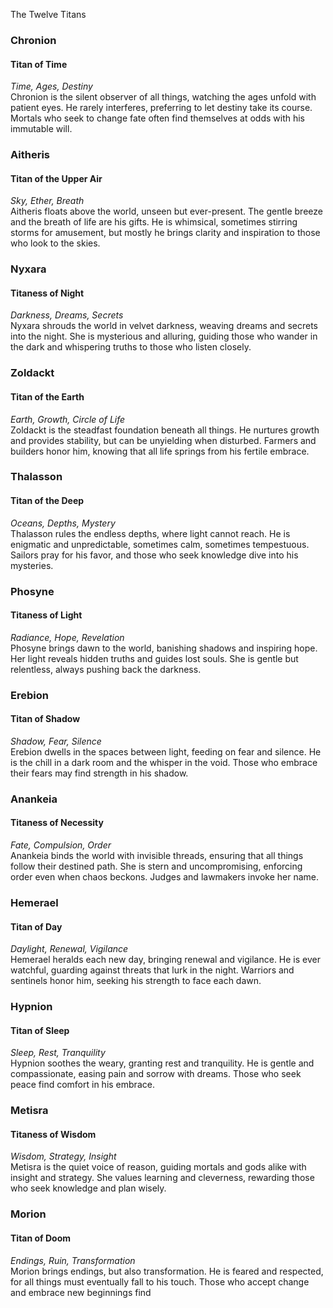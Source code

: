 The Twelve Titans

### Chronion  
#### Titan of Time  
*Time, Ages, Destiny*  
Chronion is the silent observer of all things, watching the ages unfold with patient eyes. He rarely interferes, preferring to let destiny take its course. Mortals who seek to change fate often find themselves at odds with his immutable will.

### Aitheris  
#### Titan of the Upper Air  
*Sky, Ether, Breath*  
Aitheris floats above the world, unseen but ever-present. The gentle breeze and the breath of life are his gifts. He is whimsical, sometimes stirring storms for amusement, but mostly he brings clarity and inspiration to those who look to the skies.

### Nyxara  
#### Titaness of Night  
*Darkness, Dreams, Secrets*  
Nyxara shrouds the world in velvet darkness, weaving dreams and secrets into the night. She is mysterious and alluring, guiding those who wander in the dark and whispering truths to those who listen closely.

### Zoldackt  
#### Titan of the Earth  
*Earth, Growth, Circle of Life*  
Zoldackt is the steadfast foundation beneath all things. He nurtures growth and provides stability, but can be unyielding when disturbed. Farmers and builders honor him, knowing that all life springs from his fertile embrace.

### Thalasson  
#### Titan of the Deep  
*Oceans, Depths, Mystery*  
Thalasson rules the endless depths, where light cannot reach. He is enigmatic and unpredictable, sometimes calm, sometimes tempestuous. Sailors pray for his favor, and those who seek knowledge dive into his mysteries.

### Phosyne  
#### Titaness of Light  
*Radiance, Hope, Revelation*  
Phosyne brings dawn to the world, banishing shadows and inspiring hope. Her light reveals hidden truths and guides lost souls. She is gentle but relentless, always pushing back the darkness.

### Erebion  
#### Titan of Shadow  
*Shadow, Fear, Silence*  
Erebion dwells in the spaces between light, feeding on fear and silence. He is the chill in a dark room and the whisper in the void. Those who embrace their fears may find strength in his shadow.

### Anankeia  
#### Titaness of Necessity  
*Fate, Compulsion, Order*  
Anankeia binds the world with invisible threads, ensuring that all things follow their destined path. She is stern and uncompromising, enforcing order even when chaos beckons. Judges and lawmakers invoke her name.

### Hemerael  
#### Titan of Day  
*Daylight, Renewal, Vigilance*  
Hemerael heralds each new day, bringing renewal and vigilance. He is ever watchful, guarding against threats that lurk in the night. Warriors and sentinels honor him, seeking his strength to face each dawn.

### Hypnion  
#### Titan of Sleep  
*Sleep, Rest, Tranquility*  
Hypnion soothes the weary, granting rest and tranquility. He is gentle and compassionate, easing pain and sorrow with dreams. Those who seek peace find comfort in his embrace.

### Metisra  
#### Titaness of Wisdom  
*Wisdom, Strategy, Insight*  
Metisra is the quiet voice of reason, guiding mortals and gods alike with insight and strategy. She values learning and cleverness, rewarding those who seek knowledge and plan wisely.

### Morion  
#### Titan of Doom  
*Endings, Ruin, Transformation*  
Morion brings endings, but also transformation. He is feared and respected, for all things must eventually fall to his touch. Those who accept change and embrace new beginnings find